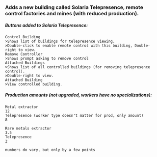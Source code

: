 ### Adds a new building called Solaria Telepresence, remote control factories and mines (with reduced production).

##### Buttons added to Solaria Telepresence:

```
Control Building
>Shows list of buildings for telepresence viewing.
>Double-click to enable remote control with this building, Double-right to view.
Remove Controller
>Shows prompt asking to remove control
Attached Buildings
>Shows list of all controlled buildings (for removing telepresence control).
>Double-right to view.
Attached Building
>View controlled building.
```

##### Production amounts (not upgraded, workers have no specializations):
```
Metal extractor
12
Telepresence (worker type doesn't matter for prod, only amount)
8

Rare metals extractor
3.5
Telepresence
2

numbers do vary, but only by a few points
```